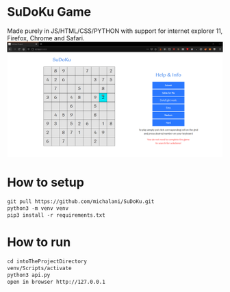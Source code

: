 # SuDoKu Game
Made purely in JS/HTML/CSS/PYTHON with support for internet explorer 11, Firefox, Chrome and Safari.
![](showcase.gif)

# How to setup
```
git pull https://github.com/michalani/SuDoKu.git
python3 -m venv venv
pip3 install -r requirements.txt
```

# How to run
```
cd intoTheProjectDirectory
venv/Scripts/activate
python3 api.py
open in browser http://127.0.0.1
```